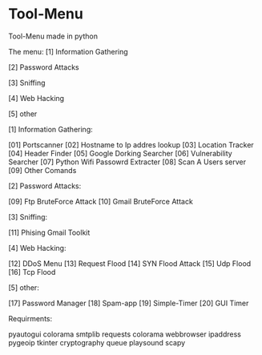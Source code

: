 # Tool-Menu
Tool-Menu made in python

The menu:
[1] Information Gathering

[2] Password Attacks

[3] Sniffing

[4] Web Hacking

[5] other

[1] Information Gathering:

[01] Portscanner
[02] Hostname to Ip addres lookup
[03] Location Tracker
[04] Header Finder
[05] Google Dorking Searcher
[06] Vulnerability Searcher
[07] Python Wifi Passowrd Extracter
[08] Scan A Users server
[09] Other Comands


[2] Password Attacks:

[09] Ftp BruteForce Attack
[10] Gmail BruteForce Attack


[3] Sniffing:

[11] Phising Gmail Toolkit


[4] Web Hacking:

[12] DDoS Menu
[13] Request Flood
[14] SYN Flood Attack
[15] Udp Flood
[16] Tcp Flood

[5] other:

[17] Password Manager
[18] Spam-app
[19] Simple-Timer
[20] GUI Timer



Requirments:

pyautogui
colorama
smtplib
requests
colorama
webbrowser
ipaddress
pygeoip
tkinter
cryptography
queue
playsound
scapy
